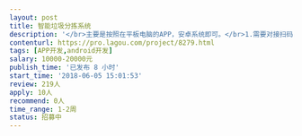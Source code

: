```yaml
---                
layout: post       
title: 智能垃圾分拣系统           
description: '</br>主要是按照在平板电脑的APP，安卓系统即可。</br>1.需要对接扫码枪，扫码二维码识别用户信息</br>2.需要对接蓝牙秤，读取数据，然后将数据上传到总后台</br>'     
contenturl: https://pro.lagou.com/project/8279.html      
tags: [APP开发,android开发]            
salary: 10000-20000元          
publish_time: '已发布 8 小时'         
start_time: '2018-06-05 15:01:53'           
review: 219人                   
apply: 10人                   
recommend: 0人                   
time_range: 1-2周              
status: 招募中                  
---                 
```

